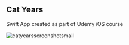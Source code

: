 ## Cat Years ##

Swift App created as part of Udemy iOS course


![catyearsscreenshotsmall](https://cloud.githubusercontent.com/assets/5244883/11605400/8ba23d1e-9acc-11e5-8794-f6c317237321.png)
